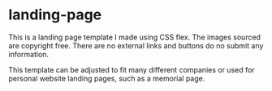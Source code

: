 # landing-page
This is a landing page template I made using CSS flex. The images sourced are copyright free.
There are no external links and buttons do no submit any information.

This template can be adjusted to fit many different companies or used for personal website landing pages, such as a memorial page.
